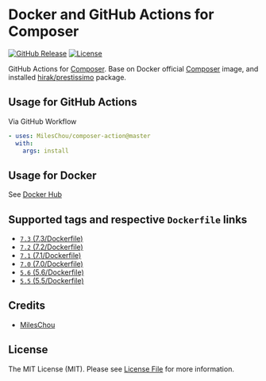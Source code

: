 # Docker and GitHub Actions for Composer

[![GitHub Release][ico-release]][link-github-release]
[![License][ico-license]](LICENSE)

GitHub Actions for [Composer](https://getcomposer.org). Base on Docker official [Composer](https://hub.docker.com/_/composer) image, and installed [hirak/prestissimo](https://github.com/hirak/prestissimo) package.

[ico-release]: https://img.shields.io/github/tag/MilesChou/composer-action.svg
[ico-license]: https://img.shields.io/badge/license-MIT-brightgreen.svg
[link-github-release]: https://github.com/MilesChou/composer-action/releases

## Usage for GitHub Actions

Via GitHub Workflow

```yaml
- uses: MilesChou/composer-action@master
  with:
    args: install
```

## Usage for Docker

See [Docker Hub](https://hub.docker.com/r/mileschou/composer/)

## Supported tags and respective `Dockerfile` links

* [`7.3` (7.3/Dockerfile)](https://github.com/MilesChou/composer-action/blob/master/7.3/Dockerfile)
* [`7.2` (7.2/Dockerfile)](https://github.com/MilesChou/composer-action/blob/master/7.2/Dockerfile)
* [`7.1` (7.1/Dockerfile)](https://github.com/MilesChou/composer-action/blob/master/7.1/Dockerfile)
* [`7.0` (7.0/Dockerfile)](https://github.com/MilesChou/composer-action/blob/master/7.0/Dockerfile)
* [`5.6` (5.6/Dockerfile)](https://github.com/MilesChou/composer-action/blob/master/5.6/Dockerfile)
* [`5.5` (5.5/Dockerfile)](https://github.com/MilesChou/composer-action/blob/master/5.5/Dockerfile)

## Credits

* [MilesChou](https://github.com/MilesChou)

## License

The MIT License (MIT). Please see [License File](LICENSE) for more information.
